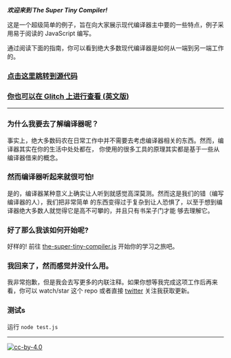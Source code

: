 ***欢迎来到 The Super Tiny Compiler!***

这是一个超级简单的例子，旨在向大家展示现代编译器主中要的一些特点，例子采用易于阅读的 JavaScript 编写。

通过阅读下面的指南，你可以看到绝大多数现代编译器是如何从一端到另一端工作的。

### [点击这里跳转到源代码](the-super-tiny-compiler.js)

### [你也可以在 Glitch 上进行查看 (英文版)](https://the-super-tiny-compiler.glitch.me/)

---

### 为什么我要去了解编译器呢？

事实上，绝大多数码农在日常工作中并不需要去考虑编译器相关的东西。然而，编译器其实在你的生活中处处都在，
你使用的很多工具的原理其实都是基于一些从编译器借来的概念。

### 然而编译器听起来就很可怕!

是的，编译器某种意义上确实让人听到就感觉高深莫测。然而这是我们的错（编写编译器的人），我们把非常简单
的东西变得过于复杂到让人恐惧了，以至于想到编译器绝大多数人就觉得它是高不可攀的，并且只有书呆子门才能
够去理解它。

### 好了那么我该如何开始呢?

好样的! 前往 [the-super-tiny-compiler.js](the-super-tiny-compiler.js) 开始你的学习之旅吧。

### 我回来了，然而感觉并没什么用。

我非常抱歉，但是我会去写更多的内联注释。如果你想等我完成这项工作后再来看，你可以 watch/star 这个 repo
或者直接 [twitter](https://twitter.com/thejameskyle) 关注我获取更新。

### 测试s

运行 `node test.js`

---

[![cc-by-4.0](https://licensebuttons.net/l/by/4.0/80x15.png)](http://creativecommons.org/licenses/by/4.0/)
